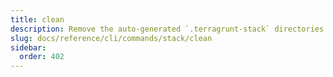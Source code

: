 ```yaml
---
title: clean
description: Remove the auto-generated `.terragrunt-stack` directories created by `stack` commands.
slug: docs/reference/cli/commands/stack/clean
sidebar:
  order: 402
---
```


<!-- This page is intentionally empty. Commands are defined in `src/pages/docs/reference/cli/commands/[...slug.astro] -->
<!-- This file is a placeholder to ensure that other pages see commands in their sidebars, and so that the data is accessible in the docs collection. -->

